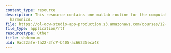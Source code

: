 ```yaml
---
content_type: resource
description: This resource contains one matlab routine for the computation of spherical
  harmonics.
file: https://ol-ocw-studio-app-production.s3.amazonaws.com/courses/12-201-essentials-of-geophysics-fall-2004/9ac22afefa223fc7b405ac66235eca48_shdemo.m
file_type: application/rtf
resourcetype: Other
title: shdemo.m
uid: 9ac22afe-fa22-3fc7-b405-ac66235eca48
---
```

